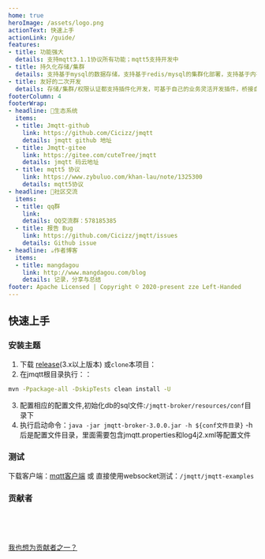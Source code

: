 ```yaml
---
home: true
heroImage: /assets/logo.png
actionText: 快速上手
actionLink: /guide/
features:
- title: 功能强大
  details: 支持mqtt3.1.1协议所有功能；mqtt5支持开发中
- title: 持久化存储/集群
  details: 支持基于mysql的数据存储，支持基于redis/mysql的集群化部署，支持基于内存的嵌入式部署。
- title: 友好的二次开发
  details: 存储/集群/权限认证都支持插件化开发，可基于自己的业务灵活开发插件，桥接自己的数据等，团队长期支持维护。
footerColumn: 4
footerWrap: 
- headline: 🌿生态系统
  items:
  - title: Jmqtt-github
    link: https://github.com/Cicizz/jmqtt
    details: jmqtt github 地址
  - title: Jmqtt-gitee
    link: https://gitee.com/cuteTree/jmqtt
    details: jmqtt 码云地址
  - title: mqtt5 协议
    link: https://www.zybuluo.com/khan-lau/note/1325300
    details: mqtt5协议
- headline: 💬社区交流
  items:
  - title: qq群
    link: 
    details: QQ交流群：578185385
  - title: 报告 Bug
    link: https://github.com/Cicizz/jmqtt/issues
    details: Github issue
- headline: ☕作者博客
  items:
  - title: mangdagou
    link: http://www.mangdagou.com/blog
    details: 记录，分享与总结
footer: Apache Licensed | Copyright © 2020-present zze Left-Handed
---
```


## 快速上手

### 安装主题

1. 下载 [release](https://github.com/Cicizz/jmqtt/releases)(3.x以上版本) 或`clone`本项目：
2. 在jmqtt根目录执行：：
```bash
mvn -Ppackage-all -DskipTests clean install -U
```
3. 配置相应的配置文件,初始化db的sql文件:`/jmqtt-broker/resources/conf`目录下
4. 执行启动命令：`java -jar jmqtt-broker-3.0.0.jar -h ${conf文件目录}` -h后是配置文件目录，里面需要包含jmqtt.properties和log4j2.xml等配置文件

### 测试
下载客户端：[mqtt客户端](https://mqttx.app/cn/)
或 直接使用websocket测试：`/jmqtt/jmqtt-examples`

### 贡献者

<p></p>

<a-tooltip placement="bottom">
  <template slot="title">
    詹泽
  </template>
  <a-avatar src="/assets/lufei.png" :size="54"/>
</a-tooltip>
&ensp;
<a-tooltip placement="bottom">
  <template slot="title">
    付鹏
  </template>
  <a-avatar src="/assets/suolong.png" :size="54"/>
</a-tooltip> 
&ensp;
<a-tooltip placement="bottom">
  <template slot="title">
    杜逸昌
  </template>
  <a-avatar src="/assets/shanzhi.png" :size="54"/>
</a-tooltip>  
&ensp;
<a-tooltip placement="bottom">
  <template slot="title">
    刘衍斌
  </template>
  <a-avatar src="/assets/qiaoba.png" :size="54"/>
</a-tooltip> 
&ensp;
<a-tooltip placement="bottom">
  <template slot="title">
    余名兴
  </template>
  <a-avatar src="/assets/wusuopu.png" :size="54"/>
</a-tooltip> 


<p>&nbsp; </p>  

[我也想为贡献者之一？](https://github.com/Cicizz/jmqtt/pulls)

<p>&nbsp; </p> 


<Msg />
